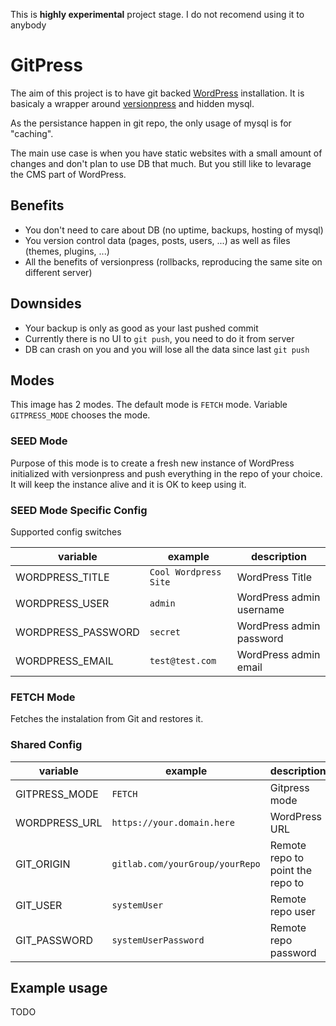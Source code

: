 This is **highly experimental** project stage. I do not recomend using it to anybody

# GitPress

The aim of this project is to have git backed [WordPress](https://wordpress.org/) installation. It is basicaly a wrapper around [versionpress](https://versionpress.com/) and hidden mysql.

As the persistance happen in git repo, the only usage of mysql is for "caching".

The main use case is when you have static websites with a small amount of changes and don't plan to use DB that much. But you still like to levarage the CMS part of WordPress.

## Benefits

- You don't need to care about DB (no uptime, backups, hosting of mysql)
- You version control data (pages, posts, users, ...) as well as files (themes, plugins, ...)
- All the benefits of versionpress (rollbacks, reproducing the same site on different server)

## Downsides

- Your backup is only as good as your last pushed commit
- Currently there is no UI to `git push`, you need to do it from server
- DB can crash on you and you will lose all the data since last `git push`

## Modes

This image has 2 modes. The default mode is `FETCH` mode. Variable `GITPRESS_MODE` chooses the mode.

### SEED Mode

Purpose of this mode is to create a fresh new instance of WordPress initialized with versionpress and push everything in the repo of your choice. It will keep the instance alive and it is OK to keep using it.

### SEED Mode Specific Config

Supported config switches

| variable           | example               | description              |
| ------------------ | --------------------- | ------------------------ |
| WORDPRESS_TITLE    | `Cool Wordpress Site` | WordPress Title          |
| WORDPRESS_USER     | `admin`               | WordPress admin username |
| WORDPRESS_PASSWORD | `secret`              | WordPress admin password |
| WORDPRESS_EMAIL    | `test@test.com`       | WordPress admin email    |

### FETCH Mode

Fetches the instalation from Git and restores it.

### Shared Config

| variable      | example                         | description                      |
| ------------- | ------------------------------- | -------------------------------- |
| GITPRESS_MODE | `FETCH`                         | Gitpress mode                    |
| WORDPRESS_URL | `https://your.domain.here`      | WordPress URL                    |
| GIT_ORIGIN    | `gitlab.com/yourGroup/yourRepo` | Remote repo to point the repo to |
| GIT_USER      | `systemUser`                    | Remote repo user                 |
| GIT_PASSWORD  | `systemUserPassword`            | Remote repo password             |

## Example usage

TODO
